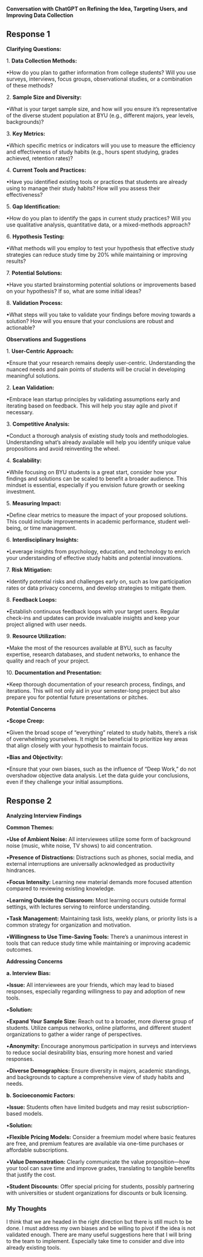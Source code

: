 **Conversation with ChatGPT on Refining the Idea, Targeting Users, and Improving Data Collection**

## **Response 1**

**Clarifying Questions:**

1. **Data Collection Methods:**

•How do you plan to gather information from college students? Will you use surveys, interviews, focus groups, observational studies, or a combination of these methods?

2. **Sample Size and Diversity:**

•What is your target sample size, and how will you ensure it’s representative of the diverse student population at BYU (e.g., different majors, year levels, backgrounds)?

3. **Key Metrics:**

•Which specific metrics or indicators will you use to measure the efficiency and effectiveness of study habits (e.g., hours spent studying, grades achieved, retention rates)?

4. **Current Tools and Practices:**

•Have you identified existing tools or practices that students are already using to manage their study habits? How will you assess their effectiveness?

5. **Gap Identification:**

•How do you plan to identify the gaps in current study practices? Will you use qualitative analysis, quantitative data, or a mixed-methods approach?

6. **Hypothesis Testing:**

•What methods will you employ to test your hypothesis that effective study strategies can reduce study time by 20% while maintaining or improving results?

7. **Potential Solutions:**

•Have you started brainstorming potential solutions or improvements based on your hypothesis? If so, what are some initial ideas?

8. **Validation Process:**

•What steps will you take to validate your findings before moving towards a solution? How will you ensure that your conclusions are robust and actionable?

**Observations and Suggestions**

1. **User-Centric Approach:**

•Ensure that your research remains deeply user-centric. Understanding the nuanced needs and pain points of students will be crucial in developing meaningful solutions.

2. **Lean Validation:**

•Embrace lean startup principles by validating assumptions early and iterating based on feedback. This will help you stay agile and pivot if necessary.

3. **Competitive Analysis:**

•Conduct a thorough analysis of existing study tools and methodologies. Understanding what’s already available will help you identify unique value propositions and avoid reinventing the wheel.

4. **Scalability:**

•While focusing on BYU students is a great start, consider how your findings and solutions can be scaled to benefit a broader audience. This mindset is essential, especially if you envision future growth or seeking investment.

5. **Measuring Impact:**

•Define clear metrics to measure the impact of your proposed solutions. This could include improvements in academic performance, student well-being, or time management.

6. **Interdisciplinary Insights:**

•Leverage insights from psychology, education, and technology to enrich your understanding of effective study habits and potential innovations.

7. **Risk Mitigation:**

•Identify potential risks and challenges early on, such as low participation rates or data privacy concerns, and develop strategies to mitigate them.

8. **Feedback Loops:**

•Establish continuous feedback loops with your target users. Regular check-ins and updates can provide invaluable insights and keep your project aligned with user needs.

9. **Resource Utilization:**

•Make the most of the resources available at BYU, such as faculty expertise, research databases, and student networks, to enhance the quality and reach of your project.

10. **Documentation and Presentation:**

•Keep thorough documentation of your research process, findings, and iterations. This will not only aid in your semester-long project but also prepare you for potential future presentations or pitches.

**Potential Concerns**

•**Scope Creep:**

•Given the broad scope of “everything” related to study habits, there’s a risk of overwhelming yourselves. It might be beneficial to prioritize key areas that align closely with your hypothesis to maintain focus.

•**Bias and Objectivity:**

•Ensure that your own biases, such as the influence of “Deep Work,” do not overshadow objective data analysis. Let the data guide your conclusions, even if they challenge your initial assumptions.

## Response 2

**Analyzing Interview Findings**

**Common Themes:**

•**Use of Ambient Noise:** All interviewees utilize some form of background noise (music, white noise, TV shows) to aid concentration.

•**Presence of Distractions:** Distractions such as phones, social media, and external interruptions are universally acknowledged as productivity hindrances.

•**Focus Intensity:** Learning new material demands more focused attention compared to reviewing existing knowledge.

•**Learning Outside the Classroom:** Most learning occurs outside formal settings, with lectures serving to reinforce understanding.

•**Task Management:** Maintaining task lists, weekly plans, or priority lists is a common strategy for organization and motivation.

•**Willingness to Use Time-Saving Tools:** There’s a unanimous interest in tools that can reduce study time while maintaining or improving academic outcomes.

**Addressing Concerns**

**a. Interview Bias:**

•**Issue:** All interviewees are your friends, which may lead to biased responses, especially regarding willingness to pay and adoption of new tools.

•**Solution:**

•**Expand Your Sample Size:** Reach out to a broader, more diverse group of students. Utilize campus networks, online platforms, and different student organizations to gather a wider range of perspectives.

•**Anonymity:** Encourage anonymous participation in surveys and interviews to reduce social desirability bias, ensuring more honest and varied responses.

•**Diverse Demographics:** Ensure diversity in majors, academic standings, and backgrounds to capture a comprehensive view of study habits and needs.

**b. Socioeconomic Factors:**

•**Issue:** Students often have limited budgets and may resist subscription-based models.

•**Solution:**

•**Flexible Pricing Models:** Consider a freemium model where basic features are free, and premium features are available via one-time purchases or affordable subscriptions.

•**Value Demonstration:** Clearly communicate the value proposition—how your tool can save time and improve grades, translating to tangible benefits that justify the cost.

•**Student Discounts:** Offer special pricing for students, possibly partnering with universities or student organizations for discounts or bulk licensing.

### **My Thoughts**

I think that we are headed in the right direction but there is still much to be done. I must address my own biases and be willing to pivot if the idea is not validated enough. There are many useful suggestions here that I will bring to the team to implement. Especially take time to consider and dive into already existing tools.